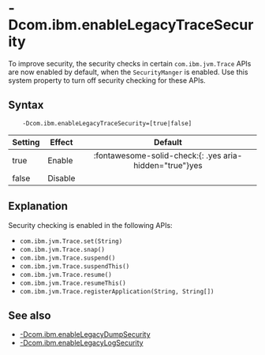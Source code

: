 <!--
* Copyright (c) 2017, 2022 IBM Corp. and others
*
* This program and the accompanying materials are made
* available under the terms of the Eclipse Public License 2.0
* which accompanies this distribution and is available at
* https://www.eclipse.org/legal/epl-2.0/ or the Apache
* License, Version 2.0 which accompanies this distribution and
* is available at https://www.apache.org/licenses/LICENSE-2.0.
*
* This Source Code may also be made available under the
* following Secondary Licenses when the conditions for such
* availability set forth in the Eclipse Public License, v. 2.0
* are satisfied: GNU General Public License, version 2 with
* the GNU Classpath Exception [1] and GNU General Public
* License, version 2 with the OpenJDK Assembly Exception [2].
*
* [1] https://www.gnu.org/software/classpath/license.html
* [2] http://openjdk.java.net/legal/assembly-exception.html
*
* SPDX-License-Identifier: EPL-2.0 OR Apache-2.0 OR GPL-2.0 WITH
* Classpath-exception-2.0 OR LicenseRef-GPL-2.0 WITH Assembly-exception
-->

# -Dcom.ibm.enableLegacyTraceSecurity


To improve security, the security checks in certain `com.ibm.jvm.Trace` APIs are now enabled by default, when the `SecurityManger` is enabled. Use this system property to turn off security checking for these APIs.

## Syntax

        -Dcom.ibm.enableLegacyTraceSecurity=[true|false]

| Setting      | Effect  | Default                                                                            |
|--------------|---------|:----------------------------------------------------------------------------------:|
| true         | Enable  | :fontawesome-solid-check:{: .yes aria-hidden="true"}<span class="sr-only">yes</span> |
| false        | Disable |                                                                                    |

## Explanation

Security checking is enabled in the following APIs:

- `com.ibm.jvm.Trace.set(String)`
- `com.ibm.jvm.Trace.snap()`
- `com.ibm.jvm.Trace.suspend()`
- `com.ibm.jvm.Trace.suspendThis()`
- `com.ibm.jvm.Trace.resume()`
- `com.ibm.jvm.Trace.resumeThis()`
- `com.ibm.jvm.Trace.registerApplication(String, String[])`


## See also

- [-Dcom.ibm.enableLegacyDumpSecurity](dcomibmenablelegacydumpsecurity.md)
- [-Dcom.ibm.enableLegacyLogSecurity](dcomibmenablelegacylogsecurity.md)



<!-- ==== END OF TOPIC ==== dcomibmenableclasscaching.md ==== -->
